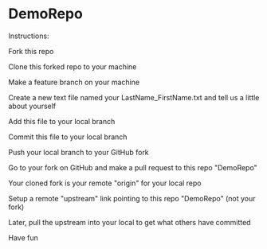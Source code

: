 # DemoRepo

Instructions:

Fork this repo

Clone this forked repo to your machine

Make a feature branch on your machine

Create a new text file named your LastName_FirstName.txt and tell us a little about yourself

Add this file to your local branch

Commit this file to your local branch

Push your local branch to your GitHub fork

Go to your fork on GitHub and make a pull request to this repo "DemoRepo"

Your cloned fork is your remote "origin" for your local repo

Setup a remote "upstream" link pointing to this repo "DemoRepo" (not your fork)

Later, pull the upstream into your local to get what others have committed

Have fun


